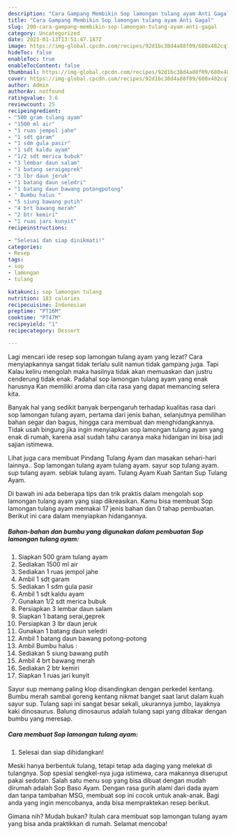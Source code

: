 ```yaml
---
description: "Cara Gampang Membikin Sop lamongan tulang ayam Anti Gagal"
title: "Cara Gampang Membikin Sop lamongan tulang ayam Anti Gagal"
slug: 200-cara-gampang-membikin-sop-lamongan-tulang-ayam-anti-gagal
category: Uncategorized
date: 2023-01-13T13:51:47.187Z
image: https://img-global.cpcdn.com/recipes/92d1bc38d4a88f09/680x482cq70/sop-lamongan-tulang-ayam-foto-resep-utama.jpg
hideToc: false
enableToc: true
enableTocContent: false
thumbnail: https://img-global.cpcdn.com/recipes/92d1bc38d4a88f09/680x482cq70/sop-lamongan-tulang-ayam-foto-resep-utama.jpg
cover: https://img-global.cpcdn.com/recipes/92d1bc38d4a88f09/680x482cq70/sop-lamongan-tulang-ayam-foto-resep-utama.jpg
author: Admin
authorAv: notfound
ratingvalue: 3.6
reviewcount: 25
recipeingredient:
- "500 gram tulang ayam"
- "1500 ml air"
- "1 ruas jempol jahe"
- "1 sdt garam"
- "1 sdm gula pasir"
- "1 sdt kaldu ayam"
- "1/2 sdt merica bubuk"
- "3 lembar daun salam"
- "1 batang seraigeprek"
- "3 lbr daun jeruk"
- "1 batang daun seledri"
- "1 batang daun bawang potongpotong"
- " Bumbu halus "
- "5 siung bawang putih"
- "4 brt bawang merah"
- "2 btr kemiri"
- "1 ruas jari kunyit"
recipeinstructions:

- "Selesai dan siap dinikmati!"
categories:
- Resep
tags:
- sop
- lamongan
- tulang

katakunci: sop lamongan tulang 
nutrition: 183 calories
recipecuisine: Indonesian
preptime: "PT16M"
cooktime: "PT47M"
recipeyield: "1"
recipecategory: Dessert

---
```



Lagi mencari ide resep sop lamongan tulang ayam yang lezat? Cara menyiapkannya sangat tidak terlalu sulit namun tidak gampang juga. Tapi Kalau keliru mengolah maka hasilnya tidak akan memuaskan dan justru cenderung tidak enak. Padahal sop lamongan tulang ayam yang enak harusnya Kan memiliki aroma dan cita rasa yang dapat memancing selera kita.


Banyak hal yang sedikit banyak berpengaruh terhadap kualitas rasa dari sop lamongan tulang ayam, pertama dari jenis bahan, selanjutnya pemilihan bahan segar dan bagus, hingga cara membuat dan menghidangkannya. Tidak usah bingung jika ingin menyiapkan sop lamongan tulang ayam yang enak di rumah, karena asal sudah tahu caranya maka hidangan ini bisa jadi sajian istimewa.

Lihat juga cara membuat Pindang Tulang Ayam dan masakan sehari-hari lainnya.. Sop lamongan tulang ayam tulang ayam. sayur sop tulang ayam. sup tulang ayam. seblak tulang ayam. Tulang Ayam Kuah Santan Sup Tulang Ayam.


Di bawah ini ada beberapa tips dan trik praktis dalam mengolah sop lamongan tulang ayam yang siap dikreasikan. Kamu bisa membuat Sop lamongan tulang ayam memakai 17 jenis bahan dan 0 tahap pembuatan. Berikut ini cara dalam menyiapkan hidangannya.

<!--inarticleads1-->

##### Bahan-bahan dan bumbu yang digunakan dalam pembuatan Sop lamongan tulang ayam:

1. Siapkan 500 gram tulang ayam
1. Sediakan 1500 ml air
1. Sediakan 1 ruas jempol jahe
1. Ambil 1 sdt garam
1. Sediakan 1 sdm gula pasir
1. Ambil 1 sdt kaldu ayam
1. Gunakan 1/2 sdt merica bubuk
1. Persiapkan 3 lembar daun salam
1. Siapkan 1 batang serai,geprek
1. Persiapkan 3 lbr daun jeruk
1. Gunakan 1 batang daun seledri
1. Ambil 1 batang daun bawang potong-potong
1. Ambil  Bumbu halus :
1. Sediakan 5 siung bawang putih
1. Ambil 4 brt bawang merah
1. Sediakan 2 btr kemiri
1. Siapkan 1 ruas jari kunyit


Sayur sup memang paling klop disandingkan dengan perkedel kentang. Bumbu merah sambal goreng kentang nikmat banget saat larut dalam kuah sayur sup. Tulang sapi ini sangat besar sekali, ukurannya jumbo, layaknya kaki dinosaurus. Balung dinosaurus adalah tulang sapi yang dibakar dengan bumbu yang meresap. 

<!--inarticleads2-->

##### Cara membuat Sop lamongan tulang ayam:


1. Selesai dan siap dihidangkan!

Meski hanya berbentuk tulang, tetapi tetap ada daging yang melekat di tulangnya. Sop spesial sengkel-nya juga istimewa, cara makannya diseruput pakai sedotan. Salah satu menu sop yang bisa dibuat dengan mudah dirumah adalah Sop Baso Ayam. Dengan rasa gurih alami dari dada ayam dan tanpa tambahan MSG, membuat sop ini cocok untuk anak-anak. Bagi anda yang ingin mencobanya, anda bisa mempraktekan resep berikut. 

Gimana nih? Mudah bukan? Itulah cara membuat sop lamongan tulang ayam yang bisa anda praktikkan di rumah. Selamat mencoba!
